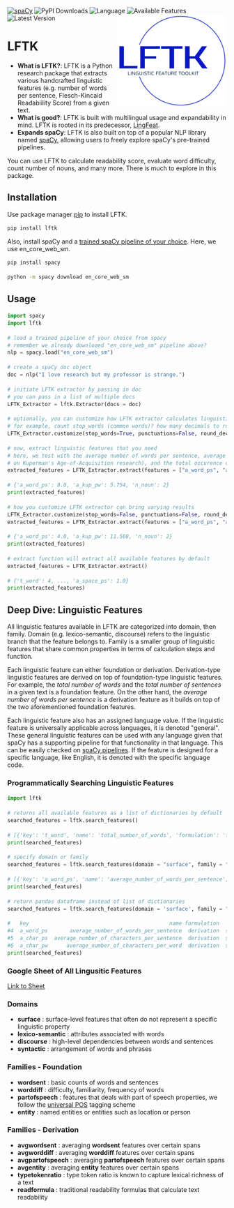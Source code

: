 [![spaCy](https://img.shields.io/badge/made%20with%20❤%20and-spaCy-09a3d5.svg)](https://spacy.io)
<img alt="PyPI Downloads" src="https://img.shields.io/pypi/dm/lftk?color=white&label=PyPI%20Downloads&style=plastic"></a>
<img alt="Language" src="https://img.shields.io/github/languages/top/brucewlee/lftk?style=plastic"></a>
<img alt="Available Features" src="https://img.shields.io/badge/Linguistic%20Feature%20Count-94-yellowgreen"></a>
<img alt="Latest Version" src="https://img.shields.io/badge/Latest%20Version-1.0.2-red"></a>
<img src="assets/logo-color.png" width="250" align="right">

# LFTK
- **What is LFTK?**: LFTK is a Python research package that extracts various handcrafted linguistic features (e.g. number of words per sentence, Flesch-Kincaid Readabiility Score) from a given text. 
- **What is good?**: LFTK is built with multilingual usage and expandability in mind. LFTK is rooted in its predecessor, [LingFeat](https://github.com/brucewlee/lingfeat).
- **Expands spaCy**: LFTK is also built on top of a popular NLP library named [spaCy](https://spacy.io), allowing users to freely explore spaCy's pre-trained pipelines.

You can use LFTK to calculate readability score, evaluate word difficulty, count number of nouns, and many more. There is much to explore in this package.

## Installation
Use package manager [pip](https://pip.pypa.io/en/stable/) to install LFTK. 

```bash
pip install lftk
```

Also, install spaCy and a [trained spaCy pipeline of your choice](https://spacy.io/usage). Here, we use en_core_web_sm.

```bash
pip install spacy

python -m spacy download en_core_web_sm
```

## Usage

```python
import spacy
import lftk

# load a trained pipeline of your choice from spacy
# remember we already downloaed "en_core_web_sm" pipeline above?
nlp = spacy.load("en_core_web_sm")

# create a spaCy doc object
doc = nlp("I love research but my professor is strange.")

# initiate LFTK extractor by passing in doc
# you can pass in a list of multiple docs
LFTK_Extractor = lftk.Extractor(docs = doc)

# optionally, you can customize how LFTK extractor calculates linguistic features
# for example, count stop_words (common words)? how many decimals to round up?
LFTK_Extractor.customize(stop_words=True, punctuations=False, round_decimal=3)

# now, extract linguistic features that you need
# here, we test with the average number of words per sentence, average word difficulty (based 
# on Kuperman's Age-of-Acquisition research), and the total occurence of nouns
extracted_features = LFTK_Extractor.extract(features = ["a_word_ps", "a_kup_pw", "n_noun"])

# {'a_word_ps': 8.0, 'a_kup_pw': 5.754, 'n_noun': 2}
print(extracted_features)

# how you customize LFTK extractor can bring varying results
LFTK_Extractor.customize(stop_words=False, punctuations=False, round_decimal=3)
extracted_features = LFTK_Extractor.extract(features = ["a_word_ps", "a_kup_pw", "n_noun"])

# {'a_word_ps': 4.0, 'a_kup_pw': 11.508, 'n_noun': 2}
print(extracted_features)

# extract function will extract all available features by default
extracted_features = LFTK_Extractor.extract()

# {'t_word': 4, ..., 'a_space_ps': 1.0}
print(extracted_features)
```

## Deep Dive: Linguistic Features

All linguistic features available in LFTK are categorized into domain, then family. Domain (e.g. lexico-semantic, discourse) refers to the linguistic branch that the feature belongs to. Family is a smaller group of linguistic features that share common properties in terms of calculation steps and function. 

Each linguistic feature can either foundation or derivation. Derivation-type linguistic features are derived on top of foundation-type linguistic features. For example, the *total number of words* and the *total number of sentences* in a given text is a foundation feature. On the other hand, the *average number of words per sentence* is a derivation feature as it builds on top of the two aforementioned foundation features.

Each linguistic feature also has an assigned language value. If the linguistic feature is universally applicable across languages, it is denoted "general". These general linguistic features can be used with any language given that spaCy has a supporting pipeline for that functionality in that language. This can be easily checked on [spaCy pipelines](https://universaldependencies.org/u/pos/). If the feature is designed for a specific language, like English, it is denoted with the specific language code.

### Programmatically Searching Linguistic Features

```python
import lftk

# returns all available features as a list of dictionaries by default
searched_features = lftk.search_features()

# [{'key': 't_word', 'name': 'total_number_of_words', 'formulation': 'foundation', 'domain': 'surface', 'family': 'wordsent'}, {'key': 't_uword', 'name': 'total_number_of_unique_words', 'formulation': 'foundation', 'domain': 'surface', 'family': 'wordsent'}, {'key': 't_sent', 'name': 'total_number_of_sentences', 'formulation': 'foundation', 'domain': 'surface', 'family': 'wordsent'},...]
print(searched_features)

# specify domain or family
searched_features = lftk.search_features(domain = "surface", family = "avgwordsent")

# [{'key': 'a_word_ps', 'name': 'average_number_of_words_per_sentence', 'formulation': 'derivation', 'domain': 'surface', 'family': 'avgwordsent'}, {'key': 'a_char_ps', 'name': 'average_number_of_characters_per_sentence', 'formulation': 'derivation', 'domain': 'surface', 'family': 'avgwordsent'}, {'key': 'a_char_pw', 'name': 'average_number_of_characters_per_word', 'formulation': 'derivation', 'domain': 'surface', 'family': 'avgwordsent'}]
print(searched_features)

# return pandas dataframe instead of list of dictionaries
searched_features = lftk.search_features(domain = 'surface', family = "avgwordsent", pandas=True)

#   key                                             name formulation   domain       family
#4  a_word_ps       average_number_of_words_per_sentence  derivation  surface  avgwordsent
#5  a_char_ps  average_number_of_characters_per_sentence  derivation  surface  avgwordsent
#6  a_char_pw      average_number_of_characters_per_word  derivation  surface  avgwordsent
print(searched_features)
```

### Google Sheet of All Lingusitic Features
[Link to Sheet](https://docs.google.com/spreadsheets/d/1uXtQ1ah0OL9cmHp2Hey0QcHb4bifJcQFLvYlVIAWWwQ/edit?usp=sharing)

### Domains
- **surface** : surface-level features that often do not represent a specific linguistic property
- **lexico-semantic** : attributes associated with words
- **discourse** : high-level dependencies between words and sentences
- **syntactic** : arrangement of words and phrases

### Families - Foundation
- **wordsent** : basic counts of words and sentences
- **worddiff** : difficulty, familiarity, frequency of words
- **partofspeech** : features that deals with part of speech properties, we follow the [universal POS](https://universaldependencies.org/u/pos/) tagging scheme
- **entity** : named entities or entities such as location or person

### Families - Derivation
- **avgwordsent** : averaging **wordsent** features over certain spans
- **avgworddiff** : averaging **worddiff** features over certain spans
- **avgpartofspeech**  : averaging **partofspeech** features over certain spans
- **avgentity** : averaging **entity** features over certain spans
- **typetokenratio**  : type token ratio is known to capture lexical richness of a text
- **readformula** : traditional readability formulas that calculate text readability